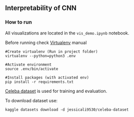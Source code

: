 
## Interpretability of CNN

### How to run

All visualizations are located in the `vis_demo.ipynb` notebook.

Before running check [Virtualenv](https://docs.python-guide.org/dev/virtualenvs/) manual

```
#Create virtualenv (Run in project folder)
virtualenv --python=python3 .env

#Activate environment
source .env/bin/activate

#Install packages (with activated env)
pip install -r requirements.txt
```

[Celeba dataset](https://www.kaggle.com/jessicali9530/celeba-dataset) is used for training and evaluation.

To download dataset use:
```
kaggle datasets download -d jessicali9530/celeba-dataset 
```
